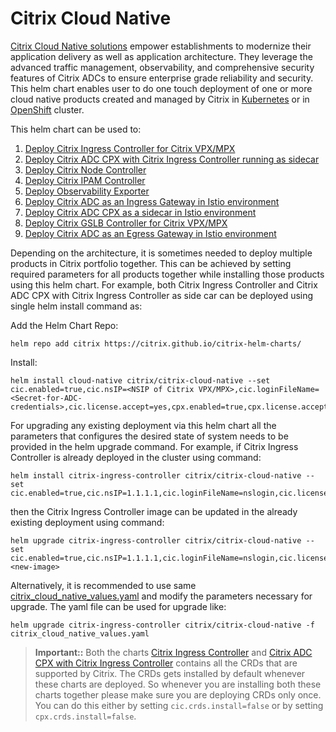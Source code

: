 # Citrix Cloud Native 

[Citrix Cloud Native solutions](https://www.citrix.com/products/citrix-adc/resources/citrix-application-delivery-solutions-for-cloud-native-applications.html) empower establishments to modernize their application delivery as well as application architecture. They leverage the advanced traffic management, observability, and comprehensive security features of Citrix ADCs to ensure enterprise grade reliability and security. This helm chart enables user to do one touch deployment of one or more cloud native products created and managed by Citrix in [Kubernetes](https://kubernetes.io/) or in [OpenShift](https://www.openshift.com) cluster.

This helm chart can be used to:
1. [Deploy Citrix Ingress Controller for Citrix VPX/MPX](https://github.com/citrix/citrix-helm-charts/tree/master/citrix-cloud-native/charts/citrix-ingress-controller/README.md)
2. [Deploy Citrix ADC CPX with Citrix Ingress Controller running as sidecar](https://github.com/citrix/citrix-helm-charts/tree/master/citrix-cloud-native/charts/citrix-cpx-with-ingress-controller/README.md)
3. [Deploy Citrix Node Controller](https://github.com/citrix/citrix-helm-charts/tree/master/citrix-cloud-native/charts/citrix-node-controller/README.md)
4. [Deploy Citrix IPAM Controller](https://github.com/citrix/citrix-helm-charts/tree/master/citrix-cloud-native/charts/citrix-ipam-controller/README.md)
5. [Deploy Observability Exporter](https://github.com/citrix/citrix-helm-charts/tree/master/citrix-cloud-native/charts/citrix-observability-exporter/README.md)
6. [Deploy Citrix ADC as an Ingress Gateway in Istio environment](https://github.com/citrix/citrix-helm-charts/tree/master/citrix-cloud-native/charts/citrix-adc-istio-ingress-gateway/README.md)
7. [Deploy Citrix ADC CPX as a sidecar in Istio environment](https://github.com/citrix/citrix-helm-charts/tree/master/citrix-cloud-native/charts/citrix-cpx-istio-sidecar-injector/README.md)
8. [Deploy Citrix GSLB Controller for Citrix VPX/MPX](https://github.com/citrix/citrix-helm-charts/blob/master/citrix-cloud-native/charts/citrix-gslb-controller/README.md)
9. [Deploy Citrix ADC as an Egress Gateway in Istio environment](https://github.com/citrix/citrix-helm-charts/tree/master/citrix-cloud-native/charts/citrix-adc-istio-egress-gateway/README.md)

Depending on the architecture, it is sometimes needed to deploy multiple products in Citrix portfolio together. This can be achieved by setting required parameters for all products together while installing those products using this helm chart.
For example, both Citrix Ingress Controller and Citrix ADC CPX with Citrix Ingress Controller as side car can be deployed using single helm install command as:

  Add the Helm Chart Repo:
  ```
  helm repo add citrix https://citrix.github.io/citrix-helm-charts/
  ```
  Install:
  ```
  helm install cloud-native citrix/citrix-cloud-native --set cic.enabled=true,cic.nsIP=<NSIP of Citrix VPX/MPX>,cic.loginFileName=<Secret-for-ADC-credentials>,cic.license.accept=yes,cpx.enabled=true,cpx.license.accept=yes,cpx.crds.install=false
  ```

For upgrading any existing deployment via this helm chart all the parameters that configures the desired state of system needs to be provided in the helm upgrade command.
For example, if Citrix Ingress Controller is already deployed in the cluster using command:

  ```
  helm install citrix-ingress-controller citrix/citrix-cloud-native --set cic.enabled=true,cic.nsIP=1.1.1.1,cic.loginFileName=nslogin,cic.license.accept=yes,cic.ingressClass[0]=citrix
  ```
then the Citrix Ingress Controller image can be updated in the already existing deployment using command:

  ```
  helm upgrade citrix-ingress-controller citrix/citrix-cloud-native --set cic.enabled=true,cic.nsIP=1.1.1.1,cic.loginFileName=nslogin,cic.license.accept=yes,cic.ingressClass[0]=citrix,cic.image=<new-image>
  ```
Alternatively, it is recommended to use same [citrix_cloud_native_values.yaml](https://github.com/citrix/citrix-helm-charts/blob/master/citrix_cloud_native_values.yaml) and modify the parameters necessary for upgrade. The yaml file can be used for upgrade like:

  ```
  helm upgrade citrix-ingress-controller citrix/citrix-cloud-native -f citrix_cloud_native_values.yaml
  ```

> **Important::** 
> Both the charts [Citrix Ingress Controller](https://github.com/citrix/citrix-helm-charts/tree/master/citrix-cloud-native/charts/citrix-ingress-controller/README.md) and [Citrix ADC CPX with Citrix Ingress Controller](https://github.com/citrix/citrix-helm-charts/tree/master/citrix-cloud-native/charts/citrix-cpx-with-ingress-controller/README.md) contains all the CRDs that are supported by Citrix. The CRDs gets installed by default whenever these charts are deployed. So whenever you are installing both these charts together please make sure you are deploying CRDs only once. You can do this either by setting `cic.crds.install=false` or by setting `cpx.crds.install=false`.
